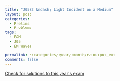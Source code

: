 ```yaml
---
title: "J05E2 &ndash; Light Incident on a Medium"
layout: post
categories:
  - Prelims
  - Problems
tags:
  - E&M
  - J05
  - EM Waves

permalink: /:categories/:year/:month/E2:output_ext
comments: false
---
```

<object data="2005J2E.pdf" type="application/pdf" width="100%" height="500"></object>
<div class="message"><a href='https://princetonprelim.com/prelim/14/'>Check for solutions to this year's exam</a></div>